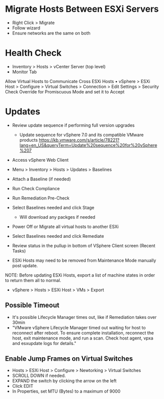 # Migrate Hosts Between ESXi Servers
- Right Click > Migrate
- Follow wizard
- Ensure networks are the same on both

# Health Check
- Inventory > Hosts > vCenter Server (top level)
- Monitor Tab

Allow Virtual Hosts to Communicate Cross ESXi Hosts
	• vSphere > ESXi Host > Configure > Virtual Switches > Connection > Edit Settings > Security
Check Override for Promiscuous Mode and set it to Accept

# Updates
- Review update sequence if performing full version upgrades
  - Update sequence for vSphere 7.0 and its compatible VMware products
  https://kb.vmware.com/s/article/78221?lang=en_US&queryTerm=Update%20sequence%20for%20vSphere%207

- Access vSphere Web Client
- Menu > Inventory > Hosts > Updates > Baselines
- Attach a Baseline (if needed)
- Run Check Compliance
- Run Remediation Pre-Check
- Select Baselines needed and click Stage
  - Will download any packges if needed
- Power Off or Migrate all virtual hosts to another ESXi
- Select Baselines needed and click Remediate
- Review status in the pullup in bottom of VSphere Client screen (Recent Tasks)
- ESXi Hosts may need to be removed from Maintenance Mode manually post update.

NOTE: Before updating ESXi Hosts, export a list of machine states in order to return them all to normal.
- vSphere > Hosts > ESXi Host > VMs > Export

## Possible Timeout
- It's possible Lifecycle Manager times out, like if Remediation takes over 30min
- "VMware vSphere Lifecycle Manager timed out waiting for host to reconnect after reboot. To ensure complete installation, reconnect the host, exit maintenance mode, and run a scan. Check host agent, vpxa and esxupdate logs for details."

## Enable Jump Frames on Virtual Switches
- Hosts > ESXi Host > Configure > Newtorking > Virtual Switches
- SCROLL DOWN if needed.
- EXPAND the switch by clicking the arrow on the left
- Click EDIT
- In Properties, set MTU (Bytes) to a maximum of 9000